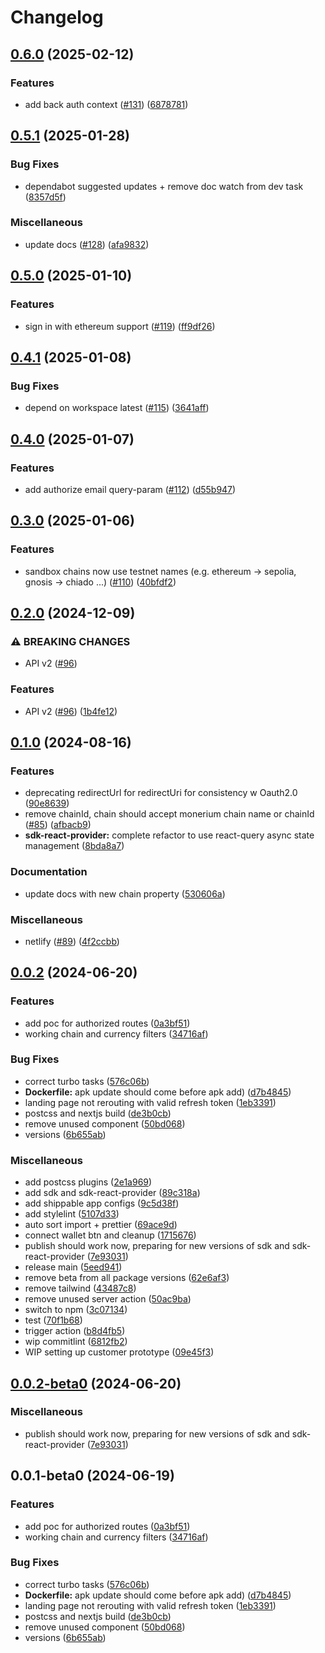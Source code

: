 # Changelog

## [0.6.0](https://github.com/monerium/js-monorepo/compare/customer-v0.5.1...customer-v0.6.0) (2025-02-12)


### Features

* add back auth context ([#131](https://github.com/monerium/js-monorepo/issues/131)) ([6878781](https://github.com/monerium/js-monorepo/commit/6878781c57abd2ea4fc2aa2a64e2cc4ef22617a2))

## [0.5.1](https://github.com/monerium/js-monorepo/compare/customer-v0.5.0...customer-v0.5.1) (2025-01-28)


### Bug Fixes

* dependabot suggested updates + remove doc watch from dev task ([8357d5f](https://github.com/monerium/js-monorepo/commit/8357d5fee47a7310ae7a865c2bec7f878787ad81))


### Miscellaneous

* update docs ([#128](https://github.com/monerium/js-monorepo/issues/128)) ([afa9832](https://github.com/monerium/js-monorepo/commit/afa983262f9707854c2238fa14383dd452d1f3ee))

## [0.5.0](https://github.com/monerium/js-monorepo/compare/customer-v0.4.1...customer-v0.5.0) (2025-01-10)


### Features

* sign in with ethereum support ([#119](https://github.com/monerium/js-monorepo/issues/119)) ([ff9df26](https://github.com/monerium/js-monorepo/commit/ff9df2669615b43b934805d1710b026812e10c23))

## [0.4.1](https://github.com/monerium/js-monorepo/compare/customer-v0.4.0...customer-v0.4.1) (2025-01-08)


### Bug Fixes

* depend on workspace latest ([#115](https://github.com/monerium/js-monorepo/issues/115)) ([3641aff](https://github.com/monerium/js-monorepo/commit/3641aff775cfd30ceaaae7f14601f17e20527d94))

## [0.4.0](https://github.com/monerium/js-monorepo/compare/customer-v0.3.0...customer-v0.4.0) (2025-01-07)


### Features

* add authorize email query-param ([#112](https://github.com/monerium/js-monorepo/issues/112)) ([d55b947](https://github.com/monerium/js-monorepo/commit/d55b9471bed9b9789f26e293b6775c0a5c661329))

## [0.3.0](https://github.com/monerium/js-monorepo/compare/customer-v0.2.0...customer-v0.3.0) (2025-01-06)


### Features

* sandbox chains now use testnet names (e.g. ethereum -&gt; sepolia, gnosis -> chiado ...)  ([#110](https://github.com/monerium/js-monorepo/issues/110)) ([40bfdf2](https://github.com/monerium/js-monorepo/commit/40bfdf2f65b41f3d89ab4af60e959506edaf6d67))

## [0.2.0](https://github.com/monerium/js-monorepo/compare/customer-v0.1.0...customer-v0.2.0) (2024-12-09)


### ⚠ BREAKING CHANGES

* API v2 ([#96](https://github.com/monerium/js-monorepo/issues/96))

### Features

* API v2 ([#96](https://github.com/monerium/js-monorepo/issues/96)) ([1b4fe12](https://github.com/monerium/js-monorepo/commit/1b4fe12830f21323eb10a529e6258fa67533e7ab))

## [0.1.0](https://github.com/monerium/js-monorepo/compare/customer-v0.0.2...customer-v0.1.0) (2024-08-16)


### Features

* deprecating redirectUrl for redirectUri for consistency w Oauth2.0 ([90e8639](https://github.com/monerium/js-monorepo/commit/90e863940da8623462a29ce3ac59bdfdcf20271e))
* remove chainId, chain should accept monerium chain name or chainId ([#85](https://github.com/monerium/js-monorepo/issues/85)) ([afbacb9](https://github.com/monerium/js-monorepo/commit/afbacb931eb15b00b69c3304bbcedcd9b156450c))
* **sdk-react-provider:** complete refactor to use react-query async state management ([8bda8a7](https://github.com/monerium/js-monorepo/commit/8bda8a7cc6a6fe42449990825db14090c3948f69))


### Documentation

* update docs with new chain property ([530606a](https://github.com/monerium/js-monorepo/commit/530606ad090851a47b688b8e1e3b82094f550d72))


### Miscellaneous

* netlify ([#89](https://github.com/monerium/js-monorepo/issues/89)) ([4f2ccbb](https://github.com/monerium/js-monorepo/commit/4f2ccbbab3654810f24287d973126d95378140bb))

## [0.0.2](https://github.com/monerium/js-monorepo/compare/customer-v0.0.2...customer-v0.0.2) (2024-06-20)


### Features

* add poc for authorized routes ([0a3bf51](https://github.com/monerium/js-monorepo/commit/0a3bf51055a1ca33ef7241de13027c4f710596bf))
* working chain and currency filters ([34716af](https://github.com/monerium/js-monorepo/commit/34716af78d531a29565639808477423428bf4c1e))


### Bug Fixes

* correct turbo tasks ([576c06b](https://github.com/monerium/js-monorepo/commit/576c06b2b6cf203ac68f704df618431b81e7f3f5))
* **Dockerfile:** apk update should come before apk add) ([d7b4845](https://github.com/monerium/js-monorepo/commit/d7b4845046d718e3ed53164705f9a159eb0876ba))
* landing page not rerouting with valid refresh token ([1eb3391](https://github.com/monerium/js-monorepo/commit/1eb3391b2ba944121f8e73a50dfa6b61262375f2))
* postcss and nextjs build ([de3b0cb](https://github.com/monerium/js-monorepo/commit/de3b0cb5ee2484760c2be9baeb6f468bd1aaf13e))
* remove unused component ([50bd068](https://github.com/monerium/js-monorepo/commit/50bd0683568f40ff014e3e9312e0e6705ede1109))
* versions ([6b655ab](https://github.com/monerium/js-monorepo/commit/6b655abd34eddf82b3e5baaa35a3c9e6a1479795))


### Miscellaneous

* add postcss plugins ([2e1a969](https://github.com/monerium/js-monorepo/commit/2e1a9691c983fa65e368560bd566abf2060e7040))
* add sdk and sdk-react-provider ([89c318a](https://github.com/monerium/js-monorepo/commit/89c318af3a5948c7ab6616d9b59a7367f87457e4))
* add shippable app configs ([9c5d38f](https://github.com/monerium/js-monorepo/commit/9c5d38fe3dfaf94c6a2e981f60422a7832c87356))
* add stylelint ([5107d33](https://github.com/monerium/js-monorepo/commit/5107d33d79aec11219baef973767295622337721))
* auto sort import + prettier ([69ace9d](https://github.com/monerium/js-monorepo/commit/69ace9d62af48fb501e298af804a1703e9928d86))
* connect wallet btn and cleanup ([1715676](https://github.com/monerium/js-monorepo/commit/1715676f172134f7171585b3ff81720d7a81296a))
* publish should work now, preparing for new versions of sdk and sdk-react-provider ([7e93031](https://github.com/monerium/js-monorepo/commit/7e930313fb54636afb71cd69d7ab860ed571ea6d))
* release main ([5eed941](https://github.com/monerium/js-monorepo/commit/5eed941e5db57c14c297f8f63b35d59c1742ed50))
* remove beta from all package versions ([62e6af3](https://github.com/monerium/js-monorepo/commit/62e6af37cfc6c6bd288bb1609719122bb5954ad0))
* remove tailwind ([43487c8](https://github.com/monerium/js-monorepo/commit/43487c83acc7f4ad30db7b6de5a5a6cea59176d6))
* remove unused server action ([50ac9ba](https://github.com/monerium/js-monorepo/commit/50ac9ba05e448dcb597a089d22f9991d2c8f2b8f))
* switch to npm ([3c07134](https://github.com/monerium/js-monorepo/commit/3c07134e148e96df0fad519dde97b64cc5a12e33))
* test ([70f1b68](https://github.com/monerium/js-monorepo/commit/70f1b68713447a3a350e3625e1b7a8255cf37421))
* trigger action ([b8d4fb5](https://github.com/monerium/js-monorepo/commit/b8d4fb597e659f2241269963948490356e67a9ff))
* wip commitlint ([6812fb2](https://github.com/monerium/js-monorepo/commit/6812fb2c1ac0197a1531705f7c3285b8700a747f))
* WIP setting up customer prototype ([09e45f3](https://github.com/monerium/js-monorepo/commit/09e45f3b00f15cb4134659abdfa32242e36f2a54))

## [0.0.2-beta0](https://github.com/monerium/js-monorepo/compare/customer-v0.0.1-beta0...customer-v0.0.2-beta0) (2024-06-20)


### Miscellaneous

* publish should work now, preparing for new versions of sdk and sdk-react-provider ([7e93031](https://github.com/monerium/js-monorepo/commit/7e930313fb54636afb71cd69d7ab860ed571ea6d))

## 0.0.1-beta0 (2024-06-19)


### Features

* add poc for authorized routes ([0a3bf51](https://github.com/monerium/js-monorepo/commit/0a3bf51055a1ca33ef7241de13027c4f710596bf))
* working chain and currency filters ([34716af](https://github.com/monerium/js-monorepo/commit/34716af78d531a29565639808477423428bf4c1e))


### Bug Fixes

* correct turbo tasks ([576c06b](https://github.com/monerium/js-monorepo/commit/576c06b2b6cf203ac68f704df618431b81e7f3f5))
* **Dockerfile:** apk update should come before apk add) ([d7b4845](https://github.com/monerium/js-monorepo/commit/d7b4845046d718e3ed53164705f9a159eb0876ba))
* landing page not rerouting with valid refresh token ([1eb3391](https://github.com/monerium/js-monorepo/commit/1eb3391b2ba944121f8e73a50dfa6b61262375f2))
* postcss and nextjs build ([de3b0cb](https://github.com/monerium/js-monorepo/commit/de3b0cb5ee2484760c2be9baeb6f468bd1aaf13e))
* remove unused component ([50bd068](https://github.com/monerium/js-monorepo/commit/50bd0683568f40ff014e3e9312e0e6705ede1109))
* versions ([6b655ab](https://github.com/monerium/js-monorepo/commit/6b655abd34eddf82b3e5baaa35a3c9e6a1479795))
